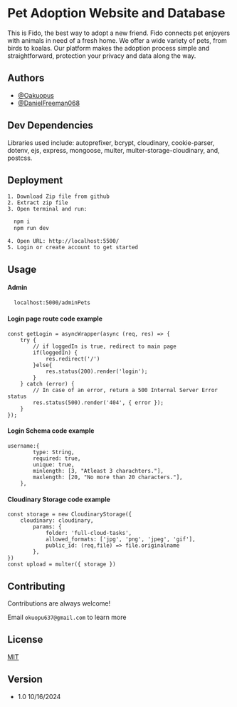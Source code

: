 
# Pet Adoption Website and Database

This is Fido, the best way to adopt a new friend. Fido connects pet enjoyers with animals in need of a fresh home. We offer a wide variety of pets, from birds to koalas. Our platform makes the adoption process simple and straightforward, protection your privacy and data along the way. 



## Authors

- [@Oakuopus](https://github.com/oakuopus)
- [@DanielFreeman068](https://github.com/DanielFreeman068)



## Dev Dependencies

Libraries used include:
autoprefixer,
bcrypt,
cloudinary,
cookie-parser,
dotenv,
ejs,
express,
mongoose,
multer,
multer-storage-cloudinary,
and, postcss.

## Deployment

    1. Download Zip file from github
    2. Extract zip file
    3. Open terminal and run:
```bash
  npm i
  npm run dev
```
    4. Open URL: http://localhost:5500/ 
    5. Login or create account to get started

## Usage

#### Admin 
```bash
  localhost:5000/adminPets
```

#### Login page route code example
```
const getLogin = asyncWrapper(async (req, res) => {
    try {
        // if loggedIn is true, redirect to main page
        if(loggedIn) {
            res.redirect('/')
        }else{
            res.status(200).render('login');
        }
    } catch (error) {
        // In case of an error, return a 500 Internal Server Error status
        res.status(500).render('404', { error });
    }
});
```
#### Login Schema code example    
```
username:{
        type: String,
        required: true,
        unique: true,
        minlength: [3, "Atleast 3 charachters."],
        maxlength: [20, "No more than 20 characters."],
    },
```
#### Cloudinary Storage code example
```
const storage = new CloudinaryStorage({
    cloudinary: cloudinary,
        params: {
            folder: 'full-cloud-tasks',
            allowed_formats: ['jpg', 'png', 'jpeg', 'gif'],
            public_id: (req,file) => file.originalname
        },
})
const upload = multer({ storage })
```


## Contributing

Contributions are always welcome!

Email `okuopu637@gmail.com` to learn more

## License

[MIT](https://choosealicense.com/licenses/mit/)

## Version
 - 1.0 
10/16/2024
